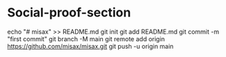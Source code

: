 # Social-proof-section
echo "# misax" >> README.md git init git add README.md git commit -m "first commit" git branch -M main git remote add origin https://github.com/misax/misax.git git push -u origin main

